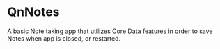 # QnNotes
A basic Note taking app that utilizes Core Data features in order to save Notes when app is closed, or restarted.
